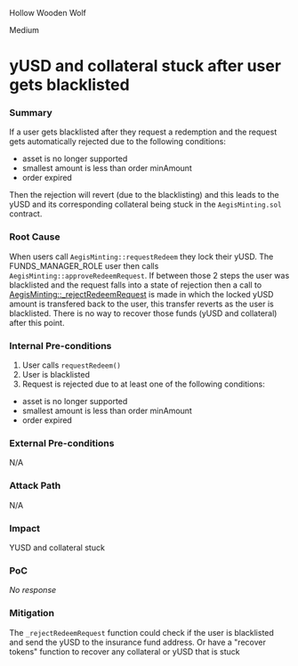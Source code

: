 Hollow Wooden Wolf

Medium

# yUSD and collateral stuck after user gets blacklisted

### Summary

If a user gets blacklisted after they request a redemption and the request gets automatically rejected due to the following conditions:
- asset is no longer supported
- smallest amount is less than order minAmount
- order expired

Then the rejection will revert (due to the blacklisting) and this leads to the yUSD and its corresponding collateral being stuck in the `AegisMinting.sol` contract.

### Root Cause

When users call `AegisMinting::requestRedeem` they lock their yUSD.
The FUNDS_MANAGER_ROLE user then calls `AegisMinting::approveRedeemRequest`.
If between those 2 steps the user was blacklisted and the request falls into a state of rejection then a call to [AegisMinting::_rejectRedeemRequest](https://github.com/sherlock-audit/2025-04-aegis-op-grant/blob/main/aegis-contracts/contracts/AegisMinting.sol#L696) is made in which the locked yUSD amount is transfered back to the user, this transfer reverts as the user is blacklisted.
There is no way to recover those funds (yUSD and collateral) after this point.

### Internal Pre-conditions

1. User calls `requestRedeem()`
2. User is blacklisted
3. Request is rejected due to at least one of the following conditions:
- asset is no longer supported
- smallest amount is less than order minAmount
- order expired

### External Pre-conditions

N/A

### Attack Path

N/A

### Impact

YUSD and collateral stuck

### PoC

_No response_

### Mitigation

The `_rejectRedeemRequest` function could check if the user is blacklisted and send the yUSD to the insurance fund address. Or have a "recover tokens" function to recover any collateral or yUSD that is stuck